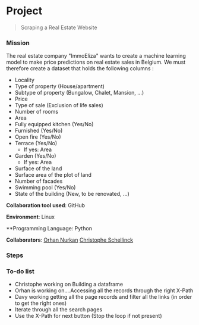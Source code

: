 # Project
> Scraping a Real Estate Website

### Mission
The real estate company "ImmoEliza" wants to create a machine learning model to make price predictions on real estate sales in Belgium. We must therefore create a dataset that holds the following columns :

- Locality
- Type of property (House/apartment)
- Subtype of property (Bungalow, Chalet, Mansion, ...)
- Price
- Type of sale (Exclusion of life sales)
- Number of rooms
- Area
- Fully equipped kitchen (Yes/No)
- Furnished (Yes/No)
- Open fire (Yes/No)
- Terrace (Yes/No) 
    - If yes: Area
- Garden (Yes/No)
   - If yes: Area
- Surface of the land
- Surface area of the plot of land
- Number of facades
- Swimming pool (Yes/No)
- State of the building (New, to be renovated, ...)

**Collaboration tool used**: GitHub

**Environment**: Linux

**Programming Language: Python

**Collaborators**: [Orhan Nurkan](https://github.com/orhannurkan) [Christophe Schellinck](https://github.com/christopheschellinck)

### Steps





### To-do list
- Christophe working on Building a dataframe
- Orhan is working on....Accessing all the records through the right X-Path
- Davy working getting all the page records and filter all the links (in order to get the right ones)                
- Iterate through all the search pages
- Use the X-Path for next button (Stop the loop if not present)
